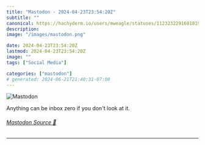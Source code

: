 ```yaml
---
title: "Mastodon - 2024-04-23T23:54:20Z"
subtitle: ""
canonical: https://hachyderm.io/users/mweagle/statuses/112323229168181916
description:
image: "/images/mastodon.png"

date: 2024-04-23T23:54:20Z
lastmod: 2024-04-23T23:54:20Z
image: ""
tags: ["Social Media"]

categories: ["mastodon"]
# generated: 2024-06-21T21:40:31-07:00
---
```

![Mastodon](/images/mastodon.png)

<p>Anything can be inbox zero if you don&#39;t look at it.</p>


###### [Mastodon Source 🐘](https://hachyderm.io/@mweagle/112323229168181916)

___
